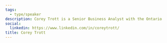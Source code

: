 ```yaml
---
tags:
  - type/speaker
description: Corey Trott is a Senior Business Analyst with the Ontario Digital Service.
social:
  linkedin: https://www.linkedin.com/in/coreytrott/
title: Corey Trott
---
```


